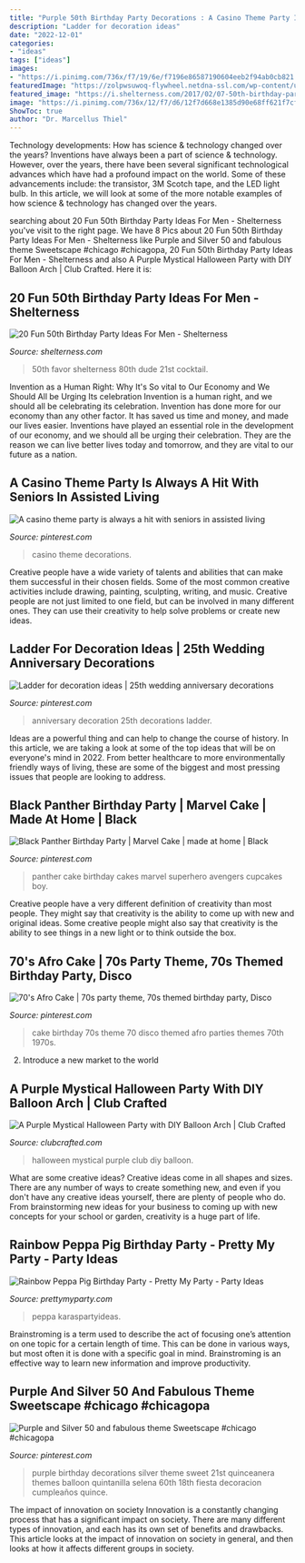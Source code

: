 ```yaml
---
title: "Purple 50th Birthday Party Decorations : A Casino Theme Party Is Always A Hit With Seniors In Assisted Living"
description: "Ladder for decoration ideas"
date: "2022-12-01"
categories:
- "ideas"
tags: ["ideas"]
images:
- "https://i.pinimg.com/736x/f7/19/6e/f7196e86587190604eeb2f94ab0cb821.jpg"
featuredImage: "https://zolpwsuwoq-flywheel.netdna-ssl.com/wp-content/uploads/2020/05/rainbow-peppa-pig-birthday-partpretty-my-party2.jpeg"
featured_image: "https://i.shelterness.com/2017/02/07-50th-birthday-party-favors-for-a-man-party.jpg"
image: "https://i.pinimg.com/736x/12/f7/d6/12f7d668e1385d90e68ff621f7cf35c1.jpg"
ShowToc: true
author: "Dr. Marcellus Thiel"
---
```



Technology developments: How has science & technology changed over the years?
Inventions have always been a part of science & technology. However, over the years, there have been several significant technological advances which have had a profound impact on the world. Some of these advancements include: the transistor, 3M Scotch tape, and the LED light bulb. In this article, we will look at some of the more notable examples of how science & technology has changed over the years.

	

		
searching about 20 Fun 50th Birthday Party Ideas For Men - Shelterness you've visit to the right page. We have 8 Pics about 20 Fun 50th Birthday Party Ideas For Men - Shelterness like Purple and Silver 50 and fabulous theme Sweetscape #chicago #chicagopa, 20 Fun 50th Birthday Party Ideas For Men - Shelterness and also A Purple Mystical Halloween Party with DIY Balloon Arch | Club Crafted. Here it is:
		
    
## 20 Fun 50th Birthday Party Ideas For Men - Shelterness

<img loading=lazy src="https://i.shelterness.com/2017/02/07-50th-birthday-party-favors-for-a-man-party.jpg" onerror="this.onerror=null;this.src='https://tse3.mm.bing.net/th?id=OIP.ug_HXw4NJizCWPkzfut67AHaEh&amp;pid=15.1';" alt="20 Fun 50th Birthday Party Ideas For Men - Shelterness">

_Source: shelterness.com_

>50th favor shelterness 80th dude 21st cocktail. 

	

Invention as a Human Right: Why It's So vital to Our Economy and We Should All be Urging Its celebration
Invention is a human right, and we should all be celebrating its celebration. Invention has done more for our economy than any other factor. It has saved us time and money, and made our lives easier.
Inventions have played an essential role in the development of our economy, and we should all be urging their celebration. They are the reason we can live better lives today and tomorrow, and they are vital to our future as a nation.

    
## A Casino Theme Party Is Always A Hit With Seniors In Assisted Living

<img loading=lazy src="https://i.pinimg.com/736x/60/4e/d5/604ed5b987ef4e2e76d8446e8e5e5446--casino-theme-parties-party-themes.jpg" onerror="this.onerror=null;this.src='https://tse3.mm.bing.net/th?id=OIP.1A3h4OERGAnzQX0EKpv4ZwHaJ3&amp;pid=15.1';" alt="A casino theme party is always a hit with seniors in assisted living">

_Source: pinterest.com_

>casino theme decorations. 

	

Creative people have a wide variety of talents and abilities that can make them successful in their chosen fields. Some of the most common creative activities include drawing, painting, sculpting, writing, and music. Creative people are not just limited to one field, but can be involved in many different ones. They can use their creativity to help solve problems or create new ideas.

    
## Ladder For Decoration Ideas | 25th Wedding Anniversary Decorations

<img loading=lazy src="https://i.pinimg.com/736x/f7/19/6e/f7196e86587190604eeb2f94ab0cb821.jpg" onerror="this.onerror=null;this.src='https://tse2.mm.bing.net/th?id=OIP.0rSFb17SzPFV_nW3MW07vAHaLH&amp;pid=15.1';" alt="Ladder for decoration ideas | 25th wedding anniversary decorations">

_Source: pinterest.com_

>anniversary decoration 25th decorations ladder. 

	

Ideas are a powerful thing and can help to change the course of history. In this article, we are taking a look at some of the top ideas that will be on everyone's mind in 2022. From better healthcare to more environmentally friendly ways of living, these are some of the biggest and most pressing issues that people are looking to address.

    
## Black Panther Birthday Party | Marvel Cake | Made At Home | Black

<img loading=lazy src="https://i.pinimg.com/736x/98/81/54/988154c566d10bfd96536215f2cd45c9.jpg" onerror="this.onerror=null;this.src='https://tse4.mm.bing.net/th?id=OIP.ziq6lsVB7XV4WI2OMF-UTwHaJ4&amp;pid=15.1';" alt="Black Panther Birthday Party | Marvel Cake | made at home | Black">

_Source: pinterest.com_

>panther cake birthday cakes marvel superhero avengers cupcakes boy. 

	

Creative people have a very different definition of creativity than most people. They might say that creativity is the ability to come up with new and original ideas. Some creative people might also say that creativity is the ability to see things in a new light or to think outside the box.

    
## 70&#039;s Afro Cake | 70s Party Theme, 70s Themed Birthday Party, Disco

<img loading=lazy src="https://i.pinimg.com/736x/12/f7/d6/12f7d668e1385d90e68ff621f7cf35c1.jpg" onerror="this.onerror=null;this.src='https://tse3.mm.bing.net/th?id=OIP.qjqx9-NTTrJiUFoa7sYTUwHaJ4&amp;pid=15.1';" alt="70&#039;s Afro Cake | 70s party theme, 70s themed birthday party, Disco">

_Source: pinterest.com_

>cake birthday 70s theme 70 disco themed afro parties themes 70th 1970s. 

	

2. Introduce a new market to the world 

    
## A Purple Mystical Halloween Party With DIY Balloon Arch | Club Crafted

<img loading=lazy src="https://www.clubcrafted.com/wp-content/uploads/2018/10/purple-mystical-halloween-party-6.jpg" onerror="this.onerror=null;this.src='https://tse4.mm.bing.net/th?id=OIP.-GxTzPraTpo9-p7yweRHEgHaLH&amp;pid=15.1';" alt="A Purple Mystical Halloween Party with DIY Balloon Arch | Club Crafted">

_Source: clubcrafted.com_

>halloween mystical purple club diy balloon. 

	

What are some creative ideas?
Creative ideas come in all shapes and sizes. There are any number of ways to create something new, and even if you don't have any creative ideas yourself, there are plenty of people who do. From brainstorming new ideas for your business to coming up with new concepts for your school or garden, creativity is a huge part of life.

    
## Rainbow Peppa Pig Birthday Party - Pretty My Party - Party Ideas

<img loading=lazy src="https://zolpwsuwoq-flywheel.netdna-ssl.com/wp-content/uploads/2020/05/rainbow-peppa-pig-birthday-partpretty-my-party2.jpeg" onerror="this.onerror=null;this.src='https://tse4.mm.bing.net/th?id=OIP.yiEiWL4vLbcxM3R3nMz2fwHaLH&amp;pid=15.1';" alt="Rainbow Peppa Pig Birthday Party - Pretty My Party - Party Ideas">

_Source: prettymyparty.com_

>peppa karaspartyideas. 

	

Brainstroming is a term used to describe the act of focusing one’s attention on one topic for a certain length of time. This can be done in various ways, but most often it is done with a specific goal in mind. Brainstroming is an effective way to learn new information and improve productivity.

    
## Purple And Silver 50 And Fabulous Theme Sweetscape #chicago #chicagopa

<img loading=lazy src="https://i.pinimg.com/736x/af/bc/0f/afbc0ff4d54e8447d23f2879cc8da5e0.jpg" onerror="this.onerror=null;this.src='https://tse3.mm.bing.net/th?id=OIP.pB-ihjf7mLjIy_DEhJqgGAHaJ3&amp;pid=15.1';" alt="Purple and Silver 50 and fabulous theme Sweetscape #chicago #chicagopa">

_Source: pinterest.com_

>purple birthday decorations silver theme sweet 21st quinceanera themes balloon quintanilla selena 60th 18th fiesta decoracion cumpleaños quince. 

	

The impact of innovation on society
Innovation is a constantly changing process that has a significant impact on society. There are many different types of innovation, and each has its own set of benefits and drawbacks. This article looks at the impact of innovation on society in general, and then looks at how it affects different groups in society.

